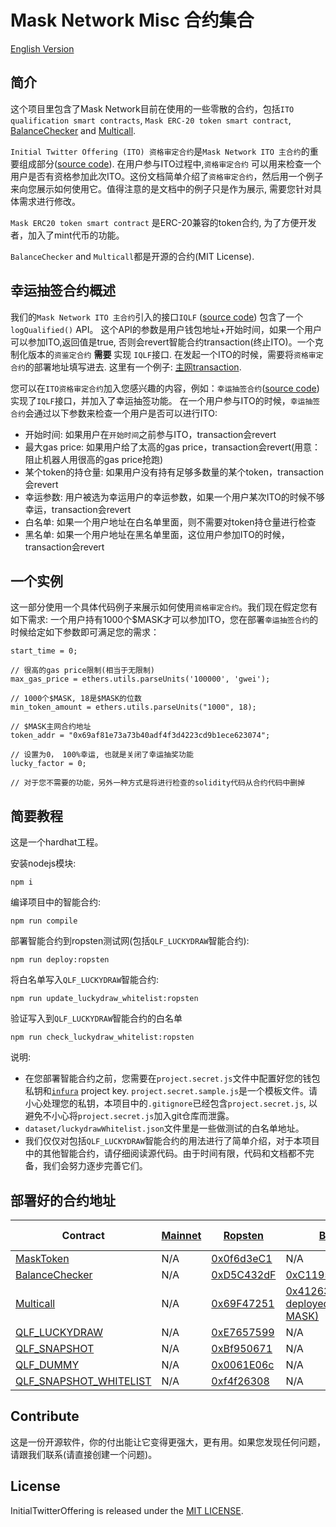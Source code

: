 # Mask Network Misc 合约集合

[English Version](./README.md)

## 简介

这个项目里包含了Mask Network目前在使用的一些零散的合约，包括`ITO qualification smart contracts`, `Mask ERC-20 token smart contract`, [BalanceChecker](https://github.com/wbobeirne/eth-balance-checker) and [Multicall](https://github.com/makerdao/multicall).

`Initial Twitter Offering (ITO) 资格审定合约`是`Mask Network ITO 主合约`的重要组成部分([source code](https://github.com/DimensionDev/InitialTwitterOffering/blob/master/contracts/ito.sol)). 在用户参与ITO过程中,`资格审定合约` 可以用来检查一个用户是否有资格参加此次ITO。这份文档简单介绍了`资格审定合约`，然后用一个例子来向您展示如何使用它。值得注意的是文档中的例子只是作为展示, 需要您针对具体需求进行修改。

`Mask ERC20 token smart contract` 是ERC-20兼容的token合约, 为了方便开发者，加入了mint代币的功能。

`BalanceChecker` and `Multicall`都是开源的合约(MIT License).

## 幸运抽签合约概述

我们的`Mask Network ITO 主合约`引入的接口`IQLF` ([source code](https://github.com/DimensionDev/InitialTwitterOffering/blob/master/contracts/IQLF.sol)) 包含了一个`logQualified()` API。 这个API的参数是用户钱包地址+开始时间，如果一个用户可以参加ITO,返回值是true, 否则会revert智能合约transaction(终止ITO)。一个克制化版本的`资鉴定合约` **需要** 实现 `IQLF`接口. 在发起一个ITO的时候，需要将`资格审定合约`的部署地址填写进去. 这里有一个例子: [主网transaction](https://etherscan.io/tx/0xe27452456bdaa0e0dfdb099c5d8d94a15dd56d43568c80b479ad3018788783f8).

您可以在`ITO资格审定合约`加入您感兴趣的内容，例如：`幸运抽签合约`([source code](https://github.com/DimensionDev/qualification/blob/master/contracts/qualification_luckydraw.sol))实现了`IQLF`接口，并加入了幸运抽签功能。 在一个用户参与ITO的时候，`幸运抽签合约`会通过以下参数来检查一个用户是否可以进行ITO:
- 开始时间: 如果用户在`开始时间`之前参与ITO，transaction会revert
- 最大gas price: 如果用户给了太高的gas price，transaction会revert(用意：阻止机器人用很高的gas price抢跑)
- 某个token的持仓量: 如果用户没有持有足够多数量的某个token，transaction会revert
- 幸运参数: 用户被选为幸运用户的幸运参数，如果一个用户某次ITO的时候不够幸运，transaction会revert
- 白名单: 如果一个用户地址在白名单里面，则不需要对token持仓量进行检查
- 黑名单: 如果一个用户地址在黑名单里面，这位用户参加ITO的时候，transaction会revert

## 一个实例

这一部分使用一个具体代码例子来展示如何使用`资格审定合约`。我们现在假定您有如下需求: 一个用户持有1000个$MASK才可以参加ITO，您在部署`幸运抽签合约`的时候给定如下参数即可满足您的需求：

```
start_time = 0;

// 很高的gas price限制(相当于无限制)
max_gas_price = ethers.utils.parseUnits('100000', 'gwei');

// 1000个$MASK, 18是$MASK的位数
min_token_amount = ethers.utils.parseUnits("1000", 18);

// $MASK主网合约地址
token_addr = "0x69af81e73a73b40adf4f3d4223cd9b1ece623074";

// 设置为0， 100%幸运, 也就是关闭了幸运抽奖功能
lucky_factor = 0;

// 对于您不需要的功能，另外一种方式是将进行检查的solidity代码从合约代码中删掉
```

## 简要教程

这是一个hardhat工程。

安装nodejs模块:
```shell
npm i
```

编译项目中的智能合约:
```
npm run compile
```

部署智能合约到ropsten测试网(包括`QLF_LUCKYDRAW`智能合约):
```
npm run deploy:ropsten
```

将白名单写入`QLF_LUCKYDRAW`智能合约:
```
npm run update_luckydraw_whitelist:ropsten
```

验证写入到`QLF_LUCKYDRAW`智能合约的白名单
```
npm run check_luckydraw_whitelist:ropsten
```

说明:
- 在您部署智能合约之前，您需要在`project.secret.js`文件中配置好您的钱包私钥和[`infura`](https://infura.io/) project key. `project.secret.sample.js`是一个模板文件。请小心处理您的私钥，本项目中的`.gitignore`已经包含`project.secret.js`, 以避免不小心将`project.secret.js`加入git仓库而泄露。
- `dataset/luckydrawWhitelist.json`文件里是一些做测试的白名单地址。
- 我们仅仅对包括`QLF_LUCKYDRAW`智能合约的用法进行了简单介绍，对于本项目中的其他智能合约，请仔细阅读源代码。由于时间有限，代码和文档都不完备，我们会努力逐步完善它们。

## 部署好的合约地址

| Contract | [Mainnet](https://etherscan.io/) | [Ropsten](https://ropsten.etherscan.io/) | [BSC](https://bscscan.com/) |[BSC-testnet](https://testnet.bscscan.com/) | [Matic](https://matic.network/) | [Matic-mumbai](https://explorer-mumbai.maticvigil.com/) |
|---|---|---|---|---|---|---|
| [MaskToken](contracts/MaskTestToken.sol) | N/A | [0x0f6d3eC1](https://ropsten.etherscan.io/address/0x0f6d3ec17ad4be4641fff47b98d970a2845c1365) | N/A | [0xC119574D](https://testnet.bscscan.com/address/0xC119574D5Fb333F5AC018658D4d8b5035E16bf39) | N/A | [0xC119574D](https://explorer-mumbai.maticvigil.com/address/0xC119574D5Fb333F5AC018658D4d8b5035E16bf39) |
| [BalanceChecker](contracts/BalanceChecker.sol) | N/A | [0xD5C432dF](https://ropsten.etherscan.io/address/0xD5C432dFbDEcB6068583BC5241D1b308D70721a4) | [0xC119574D](https://bscscan.com/address/0xC119574D5Fb333F5AC018658D4d8b5035E16bf39) | [0x7f004a42](https://testnet.bscscan.com/address/0x7f004a42D760Eb68eB95Fa50f739917675181fCA) | [0x6cc1b105](https://explorer-mainnet.maticvigil.com/address/0x6cc1b1058F9153358278C35E0b2D382f1585854B) | [0xFEd05EE9](https://explorer-mumbai.maticvigil.com/address/0xFEd05EE9b7DdbAb97Abc55e27EF95C7c14688Aad) |
| [Multicall](contracts/Multicall.sol) | N/A | [0x69F47251](https://ropsten.etherscan.io/address/0x69F47251bAa9Ee4568Aba01Bc7B61720ba6caCef) | [0x41263cba(NOT deployed by MASK)](https://bscscan.com/address/0x41263cba59eb80dc200f3e2544eda4ed6a90e76c) | [0x6cc1b105](https://testnet.bscscan.com/address/0x6cc1b1058F9153358278C35E0b2D382f1585854B) | [0xC119574D](https://explorer-mainnet.maticvigil.com/address/0xC119574D5Fb333F5AC018658D4d8b5035E16bf39) | [0x6B70EC65](https://explorer-mumbai.maticvigil.com/address/0x6B70EC653c4331bdD0D0DCC7C941eb594e69a91d) |
| [QLF_LUCKYDRAW](contracts/luckydraw.sol) | N/A | [0xE7657599](https://ropsten.etherscan.io/address/0xE7657599B8323D50635FFaDA3a1302b3239c611b) | N/A | [0x2cB220F9](https://testnet.bscscan.com/address/0x2cB220F925E603A04BEE05F210252120deBA29d7) | N/A | [0x913975af](https://explorer-mumbai.maticvigil.com/address/0x913975af2Bb8a6Be4100D7dc5e9765B77F6A5d6c) |
| [QLF_SNAPSHOT](contracts/snapshot.sol) | N/A | [0xBf950671](https://ropsten.etherscan.io/address/0xBf9506714bDAd0ecc968804D1a5f1FD0Be2C8044) | N/A | [0xBf950671](https://testnet.bscscan.com/address/0xBf9506714bDAd0ecc968804D1a5f1FD0Be2C8044) | N/A | [0x2B0f2083](https://explorer-mumbai.maticvigil.com/address/0x2B0f2083be3Cea0B75d97B4993f0A99cDE1A1e61) |
| [QLF_DUMMY](contracts/dummy.sol) | N/A | [0x0061E06c](https://ropsten.etherscan.io/address/0x0061E06c9f640a03C4981f43762d2AE5e03873c5) | N/A | [0x0061E06c](https://testnet.bscscan.com/address/0x0061E06c9f640a03C4981f43762d2AE5e03873c5) | N/A | [0xe7a945e9](https://explorer-mumbai.maticvigil.com/address/0xe7a945e915E7c17f3263b03ac1bb84fb89410c3a) |
| [QLF_SNAPSHOT_WHITELIST](contracts/snapshot_whitelist.sol) | N/A | [0xf4f26308](https://ropsten.etherscan.io/address/0xf4f26308Bd5bb11152F4b921ebE4C45441c69230) | N/A | [0xf4f26308](https://testnet.bscscan.com/address/0xf4f26308Bd5bb11152F4b921ebE4C45441c69230) | N/A | [0x9b3649eC](https://explorer-mumbai.maticvigil.com/address/0x9b3649eC8C9f68484acC76D437B145a4e58Bf2A2) |

## Contribute

这是一份开源软件，你的付出能让它变得更强大，更有用。如果您发现任何问题，请跟我们联系(请直接创建一个问题)。

## License

InitialTwitterOffering is released under the [MIT LICENSE](LICENSE).

